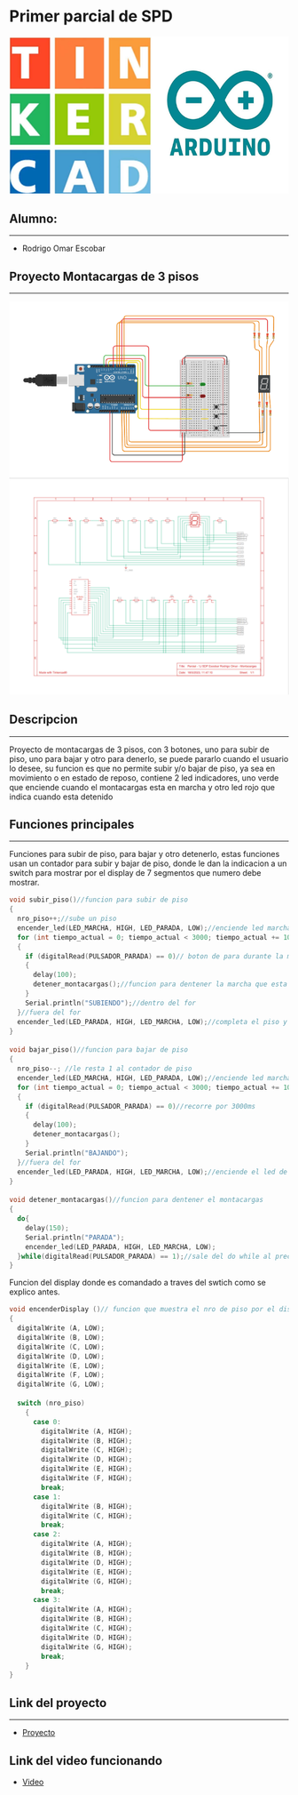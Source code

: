 # Primer parcial de SPD
![imagen de arduino y tinkercad](tinkercad-arduino.png "arduino en tinkercad")
<!-- UL-->
## Alumno:
---
* Rodrigo Omar Escobar

## Proyecto Montacargas de 3 pisos
---
![imagen del proyecyo](proyecto.png "proyecto hecho en tinkercad")
![diagrama del proyecyo](diagrama.png "diagrama hecho en tinkercad")
## Descripcion
---
Proyecto de montacargas de 3 pisos, con 3 botones, uno para subir de piso, uno para bajar y otro para denerlo, se puede pararlo cuando el usuario lo desee, su funcion es que no permite subir y/o bajar de piso, ya sea en movimiento o en estado de reposo, contiene 2 led indicadores, uno verde que enciende cuando el montacargas esta en marcha y otro led rojo que indica cuando esta detenido
## Funciones principales
---
Funciones para subir de piso, para bajar y otro detenerlo, estas funciones usan un contador para subir y bajar de piso, donde le dan la indicacion a un switch para mostrar por el display de 7 segmentos que numero debe mostrar.
<!-- Bloque de codigos -->
```c++
void subir_piso()//funcion para subir de piso
{
  nro_piso++;//sube un piso
  encender_led(LED_MARCHA, HIGH, LED_PARADA, LOW);//enciende led marcha y apaga el de parada
  for (int tiempo_actual = 0; tiempo_actual < 3000; tiempo_actual += 10)//recorre por 3000ms
  {
    if (digitalRead(PULSADOR_PARADA) == 0)// boton de para durante la marcha
    {
      delay(100);
      detener_montacargas();//funcion para dentener la marcha que esta en proceso 
    }
    Serial.println("SUBIENDO");//dentro del for
  }//fuera del for
  encender_led(LED_PARADA, HIGH, LED_MARCHA, LOW);//completa el piso y enciede el led que esta en parada
}
  
void bajar_piso()//funcion para bajar de piso
{
  nro_piso--; //le resta 1 al contador de piso
  encender_led(LED_MARCHA, HIGH, LED_PARADA, LOW);//enciende led marcha y apaga el de parada
  for (int tiempo_actual = 0; tiempo_actual < 3000; tiempo_actual += 10)
  {
    if (digitalRead(PULSADOR_PARADA) == 0)//recorre por 3000ms
    {
      delay(100);
      detener_montacargas();
    }
    Serial.println("BAJANDO");
  }//fuera del for
  encender_led(LED_PARADA, HIGH, LED_MARCHA, LOW);//enciende el led de parada al completar la marcha
}

void detener_montacargas()//funcion para dentener el montacargas
{
  do{
    delay(150);
    Serial.println("PARADA");
    encender_led(LED_PARADA, HIGH, LED_MARCHA, LOW);
  }while(digitalRead(PULSADOR_PARADA) == 1);//sale del do while al precionar el boton de parada
}
```
Funcion del display donde es comandado a traves del swtich como se explico antes.

```c++
void encenderDisplay ()// funcion que muestra el nro de piso por el display
{  
  digitalWrite (A, LOW);
  digitalWrite (B, LOW);
  digitalWrite (C, LOW);
  digitalWrite (D, LOW);
  digitalWrite (E, LOW);
  digitalWrite (F, LOW);
  digitalWrite (G, LOW);
  
  switch (nro_piso)
    {
      case 0:
      	digitalWrite (A, HIGH);
        digitalWrite (B, HIGH);
        digitalWrite (C, HIGH);
        digitalWrite (D, HIGH);
        digitalWrite (E, HIGH);
        digitalWrite (F, HIGH);
        break;
      case 1:
        digitalWrite (B, HIGH);
        digitalWrite (C, HIGH);
        break;
      case 2:
        digitalWrite (A, HIGH);
        digitalWrite (B, HIGH);
        digitalWrite (D, HIGH);
        digitalWrite (E, HIGH);
        digitalWrite (G, HIGH);
        break;
      case 3:
        digitalWrite (A, HIGH);
        digitalWrite (B, HIGH);
        digitalWrite (C, HIGH);
        digitalWrite (D, HIGH);
        digitalWrite (G, HIGH);
        break;
    }
}

```
## Link del proyecto
---
* [Proyecto](https://www.tinkercad.com/things/bNp2QRHDYhh?sharecode=J8ogw9SX7kTXkO-vtW1mXZV4U9Q0fco6h8rYiuCzcc0)
## Link del video funcionando
* [Video](https://youtu.be/UXNEi_hCEUc)
